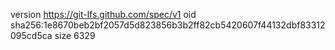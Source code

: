 version https://git-lfs.github.com/spec/v1
oid sha256:1e8670beb2bf2057d5d823856b3b2ff82cb5420607f44132dbf83312095cd5ca
size 6329
